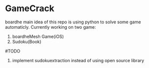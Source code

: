 # GameCrack
boardhe main idea of this repo is using python to solve some game automaticly.
Currently working on two game:

1. boardheMesh Game(iOS)
2. Sudoku(Book)

#TODO
1. implement sudokuextraction instead of using open source library	


